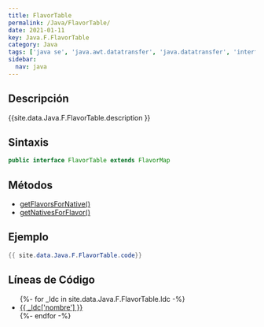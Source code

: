 ```yaml
---
title: FlavorTable
permalink: /Java/FlavorTable/
date: 2021-01-11
key: Java.F.FlavorTable
category: Java
tags: ['java se', 'java.awt.datatransfer', 'java.datatransfer', 'interface java', 'Java 1.4']
sidebar: 
  nav: java
---
```


## Descripción
{{site.data.Java.F.FlavorTable.description }}

## Sintaxis
~~~java
public interface FlavorTable extends FlavorMap
~~~

## Métodos
* [getFlavorsForNative()](/Java/FlavorTable/getFlavorsForNative)
* [getNativesForFlavor()](/Java/FlavorTable/getNativesForFlavor)

## Ejemplo
~~~java
{{ site.data.Java.F.FlavorTable.code}}
~~~

## Líneas de Código
<ul>
{%- for _ldc in site.data.Java.F.FlavorTable.ldc -%}
   <li>
       <a href="{{_ldc['url'] }}">{{ _ldc['nombre'] }}</a>
   </li>
{%- endfor -%}
</ul>
